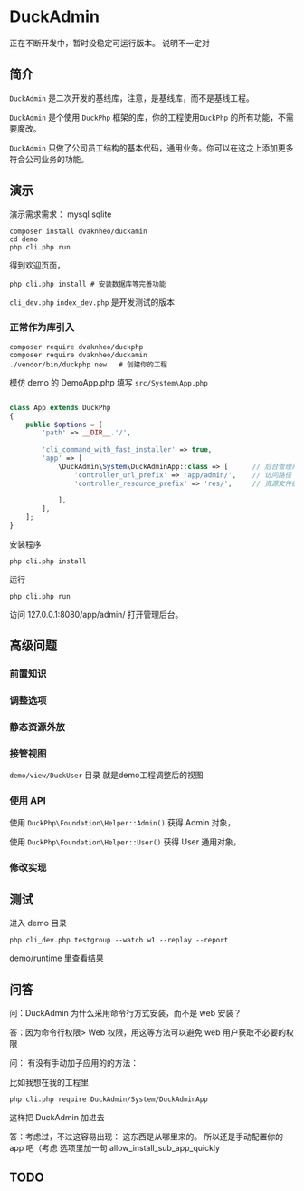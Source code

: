 # DuckAdmin
正在不断开发中，暂时没稳定可运行版本。
说明不一定对
## 简介

`DuckAdmin` 是二次开发的基线库，注意，是基线库，而不是基线工程。

`DuckAdmin` 是个使用 `DuckPhp` 框架的库，你的工程使用`DuckPhp` 的所有功能，不需要魔改。

`DuckAdmin` 只做了公司员工结构的基本代码，通用业务。你可以在这之上添加更多符合公司业务的功能。
## 演示
演示需求需求： mysql sqlite

```
composer install dvaknheo/duckamin 
cd demo
php cli.php run
```
得到欢迎页面，
```
php cli.php install # 安装数据库等完善功能
```
`cli_dev.php` `index_dev.php` 是开发测试的版本

### 正常作为库引入


```
composer require dvaknheo/duckphp
composer require dvaknheo/duckamin 
./vendor/bin/duckphp new   # 创建你的工程
```

模仿 demo 的 DemoApp.php 填写 `src/System\App.php`

```php

class App extends DuckPhp
{
    public $options = [
        'path' => __DIR__.'/',
        
        'cli_command_with_fast_installer' => true,
        'app' => [
            \DuckAdmin\System\DuckAdminApp::class => [      // 后台管理系统
                'controller_url_prefix' => 'app/admin/',    // 访问路径
                'controller_resource_prefix' => 'res/',     // 资源文件前缀
                
            ],
        ],
    ];
}
```
安装程序
```
php cli.php install
```
运行
```
php cli.php run
```
访问 127.0.0.1:8080/app/admin/ 打开管理后台。

## 高级问题

### 前置知识

### 调整选项

### 静态资源外放

### 接管视图

`demo/view/DuckUser` 目录 就是demo工程调整后的视图

### 使用 API
使用 `DuckPhp\Foundation\Helper::Admin()` 获得 Admin 对象，

使用 `DuckPhp\Foundation\Helper::User()` 获得 User 通用对象，

### 修改实现

## 测试
进入 demo 目录
```
php cli_dev.php testgroup --watch w1 --replay --report
```
demo/runtime 里查看结果
## 问答

问：DuckAdmin 为什么采用命令行方式安装，而不是 web 安装？

答：因为命令行权限> Web 权限，用这等方法可以避免 web 用户获取不必要的权限

问： 有没有手动加子应用的的方法：

比如我想在我的工程里

`php cli.php require DuckAdmin/System/DuckAdminApp`

这样把 DuckAdmin 加进去

答：考虑过，不过这容易出现： 这东西是从哪里来的。 所以还是手动配置你的 app 吧（考虑 选项里加一句 allow_install_sub_app_quickly

## TODO



